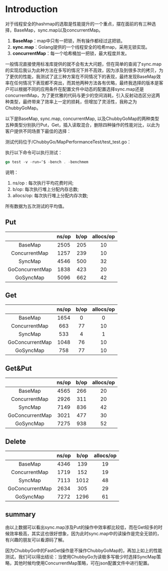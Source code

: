 # Introduction
对于线程安全的hashmap的选取是性能提升的一个重点，摆在面前的有三种选择，BaseMap，sync.map以及concurrentMap。

 1. **BaseMap**：map中只有一把锁，所有操作都经过这把锁。
 2. **sync.map**：Golang提供的一个线程安全的哈希map，采用无锁实现。
 3. **concurrentMap**：每一个哈希桶加一把锁，最大程度并发。

一般情况直接使用标准库提供的就不会有太大问题，但在简单的查阅了sync.map的实现后我认为此种方法在多写的情况下并不高效，因为涉及到很多次的拷贝，为了更优的性能，我测试了这三种方案在不同情况下的表现，最终发现BaseMap效率在任何情况下表现都不突出，而其他两种方法各有优略，最终我选择的版本是客户可以根据不同的应用条件在配置文件中动态的配置选择sync.map还是concurrentMap，为了更优雅的代码与更少的空间消耗，引入反射动态区分这两种类型，最终带来了效率上一定的损耗，但增加了灵活性，我称之为ChubbyGoMap。


以下是BaseMap, sync.map, concurrentMap, 以及ChubbyGoMap的两种类型五种类型分别执行Put，Get，插入读取混合，删除四种操作的性能对比，以此为客户提供不同场景下最佳的选择：

测试代码位于/ChubbyGo/MapPerformanceTest/test_test.go：

执行以下命令可以执行测试：

```go
go test -v -run=^$ -bench . -benchmem
```

说明：

 1. ns/op : 每次执行平均花费时间;
 2. b/op: 每次执行堆上分配内存总数;
 3. allocs/op: 每次执行堆上分配内存次数;
 
 所有数据为五次测试的平均值。

## Put

|  | ns/op | b/op| allocs/op|
:-----:|:-----:|:-----:|:-----:|
BaseMap| 2505 | 205| 10
|ConcurrentMap|1257| 239|10
|SyncMap| 4546|500|32
|GoConcurrentMap|1838|423|20
|GoSyncMap|5096|662|42

## Get

|  | ns/op | b/op| allocs/op|
:-----:|:-----:|:-----:|:-----:|
BaseMap| 1654 | 0| 0
|ConcurrentMap|663| 77|10
|SyncMap| 533|4|1
|GoConcurrentMap|1048|76|10
|GoSyncMap|758|77|10

## Get&Put

|  | ns/op | b/op| allocs/op|
:-----:|:-----:|:-----:|:-----:|
BaseMap| 4565 | 266| 20
|ConcurrentMap|2926| 311|20
|SyncMap| 7149|836|42
|GoConcurrentMap|3021|477|30
|GoSyncMap|7275|938|52

## Delete

|  | ns/op | b/op| allocs/op|
:-----:|:-----:|:-----:|:-----:|
BaseMap| 4346 | 139| 19
|ConcurrentMap|1719| 152|19
|SyncMap| 7113|1012|48
|GoConcurrentMap|2634|305|29
|GoSyncMap|7272|1296|61

## summary
由以上数据可以看出sync.map涉及Put的操作中效率都比较低，而在Get较多的时候效率极高，其实这也很好想象，因为此时sync.map中的读操作是完全无锁的，有兴趣的朋友可以看源码了解。

因为ChubbyGo中的FastGet操作是不操作ChubbyGoMap的，再加上如上的性能测试，我们可以得出结论：当使用ChubbyGo为读极多写极少时选择SyncMap策略，其他时候均使用ConcurrentMap策略，可在json配置文件中进行配置。